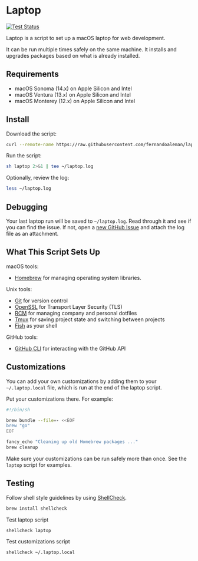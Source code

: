 # Laptop

[![Test Status](https://github.com/fernandoaleman/laptop/actions/workflows/test.yml/badge.svg)](https://github.com/fernandoaleman/laptop/actions/workflows/test.yml)

Laptop is a script to set up a macOS laptop for web development.

It can be run multiple times safely on the same machine. It installs and
upgrades packages based on what is already installed.

## Requirements

* macOS Sonoma (14.x) on Apple Silicon and Intel
* macOS Ventura (13.x) on Apple Silicon and Intel
* macOS Monterey (12.x) on Apple Silicon and Intel

## Install

Download the script:

```sh
curl --remote-name https://raw.githubusercontent.com/fernandoaleman/laptop/master/laptop
```

Run the script:

```sh
sh laptop 2>&1 | tee ~/laptop.log
```

Optionally, review the log:

```sh
less ~/laptop.log
```

## Debugging

Your last laptop run will be saved to `~/laptop.log`. Read through it and see if
you can find the issue. If not, open a [new GitHub
Issue](https://github.com/fernandoaleman/laptop/issues/new) and attach the log file
as an attachment.

## What This Script Sets Up

macOS tools:

* [Homebrew] for managing operating system libraries.

[Homebrew]: http://brew.sh/

Unix tools:

* [Git] for version control
* [OpenSSL] for Transport Layer Security (TLS)
* [RCM] for managing company and personal dotfiles
* [Tmux] for saving project state and switching between projects
* [Fish] as your shell

[Git]: https://git-scm.com/
[OpenSSL]: https://www.openssl.org/
[RCM]: https://github.com/thoughtbot/rcm
[Tmux]: https://tmux.github.io/
[Fish]: https://www.fishshell.com/

GitHub tools:

* [GitHub CLI] for interacting with the GitHub API

[GitHub CLI]: https://cli.github.com/

## Customizations

You can add your own customizations by adding them to your `~/.laptop.local`
file, which is run at the end of the laptop script.

Put your customizations there.
For example:

```sh
#!/bin/sh

brew bundle --file=- <<EOF
brew "go"
EOF

fancy_echo "Cleaning up old Homebrew packages ..."
brew cleanup
```

Make sure your customizations can be run safely more than once.
See the `laptop` script for examples.

## Testing

Follow shell style guidelines by using [ShellCheck].

```sh
brew install shellcheck
```

[ShellCheck]: https://www.shellcheck.net/about.html

Test laptop script

```sh
shellcheck laptop
```

Test customizations script

```sh
shellcheck ~/.laptop.local
```
